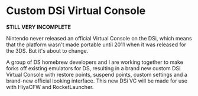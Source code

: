 # Custom DSi Virtual Console
**STILL VERY INCOMPLETE**

Nintendo never released an official Virtual Console on the DSi, which means that the platform wasn't made portable until 2011 when it was released for the 3DS. But it's about to change.

A group of DS homebrew developers and I are working together to make forks off existing emulators for DS, resulting in a brand new custom DSi Virtual Console with restore points, suspend points, custom settings and a brand-new official looking interface. This new DSi VC will be made for use with HiyaCFW and RocketLauncher.
